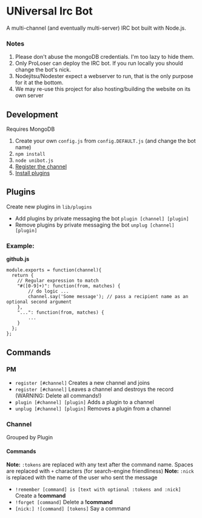 # UNiversal Irc Bot

A multi-channel (and eventually multi-server) IRC bot built with Node.js.

### Notes

1. Please don't abuse the mongoDB credentials. I'm too lazy to hide them.
2. Only ProLoser can deploy the IRC bot. If you run locally you should change the bot's nick.
3. Nodejitsu/Nodester expect a webserver to run, that is the only purpose for it at the bottom.
4. We may re-use this project for also hosting/building the website on its own server

## Development

Requires MongoDB

1. Create your own `config.js` from `config.DEFAULT.js` (and change the bot name)
2. `npm install`
3. `node unibot.js`
4. [Register the channel](#PM)
5. [Install plugins](#PM)

## Plugins

Create new plugins in `lib/plugins`

* Add plugins by private messaging the bot `plugin [channel] [plugin]`
* Remove plugins by private messaging the bot `unplug [channel] [plugin]`

### Example:

**github.js**
```
module.exports = function(channel){
  return {
  	// Regular expression to match
    "#([0-9]+)": function(from, matches) {
    	// do logic ...
    	channel.say('Some message'); // pass a recipient name as an optional second argument
    },
    "...": function(from, matches) {
      	...
	}
  };
};
```

## Commands

### PM

* `register [#channel]` Creates a new channel and joins
* `register [#channel]` Leaves a channel and destroys the record (WARNING: Delete all commands!)
* `plugin [#channel] [plugin]` Adds a plugin to a channel
* `unplug [#channel] [plugin]` Removes a plugin from a channel

### Channel

Grouped by Plugin

#### Commands

**Note:** `:tokens` are replaced with any text after the command name. Spaces are replaced with `+` characters (for search-engine friendliness)
**Note:** `:nick` is replaced with the name of the user who sent the message

* `!remember [command] is [text with optional :tokens and :nick]` Create a **!command**
* `!forget [command]` Delete a **!command**
* `[nick:] ![command] [tokens]` Say a command